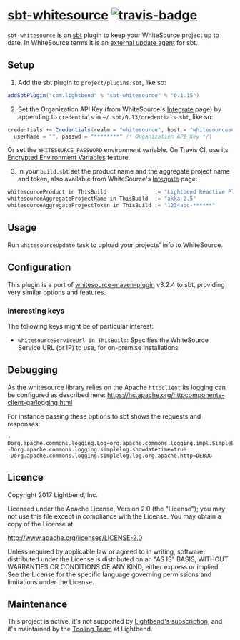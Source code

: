# [sbt-whitesource][] [![travis-badge][]][travis]

[sbt-whitesource]: https://github.com/lightbend/sbt-whitesource
[travis]:       https://travis-ci.org/lightbend/sbt-whitesource
[travis-badge]: https://travis-ci.org/lightbend/sbt-whitesource.svg?branch=master

`sbt-whitesource` is an [sbt][] plugin to keep your WhiteSource project up to date. In WhiteSource terms it is
an [external update agent][whitesource/agents] for sbt.

[sbt]: http://www.scala-sbt.org/
[whitesource/agents]: https://github.com/whitesource/agents

## Setup

1. Add the sbt plugin to `project/plugins.sbt`, like so:

```scala
addSbtPlugin("com.lightbend" % "sbt-whitesource" % "0.1.15")
```

[ws-Integrate]: https://saas.whitesourcesoftware.com/Wss/WSS.html#!adminOrganization_integration

2. Set the Organization API Key (from WhiteSource's [Integrate][ws-Integrate] page) by appending to `credentials` in `~/.sbt/0.13/credentials.sbt`, like so:

```scala
credentials += Credentials(realm = "whitesource", host = "whitesourcesoftware.com",
  userName = "", passwd = "********" /* Organization API Key */)
```

Or set the `WHITESOURCE_PASSWORD` environment variable. On Travis CI, use its [Encrypted Environment Variables](https://docs.travis-ci.com/user/environment-variables#defining-encrypted-variables-in-travisyml) feature.

3. In your `build.sbt` set the product name and the aggregate project name and token, also available from WhiteSource's [Integrate][ws-Integrate] page:

```scala
whitesourceProduct in ThisBuild               := "Lightbend Reactive Platform"
whitesourceAggregateProjectName in ThisBuild  := "akka-2.5"
whitesourceAggregateProjectToken in ThisBuild := "1234abc-******"
```

## Usage

Run `whitesourceUpdate` task to upload your projects' info to WhiteSource.

## Configuration

This plugin is a port of [whitesource-maven-plugin][] v3.2.4 to sbt, providing very similar options and features.

[whitesource-maven-plugin]: https://github.com/whitesource/maven-plugin

### Interesting keys

The following keys might be of particular interest:

* `whitesourceServiceUrl in ThisBuild`: Specifies the WhiteSource Service URL (or IP) to use, for on-premise installations

## Debugging

As the whitesource library relies on the Apache `httpclient` its logging can be configured as described here:
https://hc.apache.org/httpcomponents-client-ga/logging.html

For instance passing these options to sbt shows the requests and responses:

```
-Dorg.apache.commons.logging.Log=org.apache.commons.logging.impl.SimpleLog
-Dorg.apache.commons.logging.simplelog.showdatetime=true
-Dorg.apache.commons.logging.simplelog.log.org.apache.http=DEBUG
```

## Licence

Copyright 2017 Lightbend, Inc.

Licensed under the Apache License, Version 2.0 (the "License");
you may not use this file except in compliance with the License.
You may obtain a copy of the License at

  http://www.apache.org/licenses/LICENSE-2.0

Unless required by applicable law or agreed to in writing, software
distributed under the License is distributed on an "AS IS" BASIS,
WITHOUT WARRANTIES OR CONDITIONS OF ANY KIND, either express or implied.
See the License for the specific language governing permissions and
limitations under the License.

## Maintenance

This project is active, it's not supported by [Lightbend's subscription](https://www.lightbend.com/subscription), and it's maintained by the [Tooling Team](https://github.com/orgs/lightbend/teams/tooling-team) at Lightbend.
